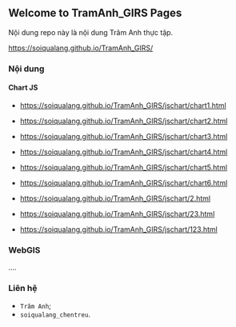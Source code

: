 ## Welcome to TramAnh_GIRS Pages

Nội dung repo này là nội dung Trâm Anh thực tập.

<a href="https://soiqualang.github.io/TramAnh_GIRS/" target="_blank">https://soiqualang.github.io/TramAnh_GIRS/</a>

### Nội dung

#### Chart JS

* <a href="https://soiqualang.github.io/TramAnh_GIRS/jschart/chart1.html" target="_blank">https://soiqualang.github.io/TramAnh_GIRS/jschart/chart1.html</a>
* <a href="https://soiqualang.github.io/TramAnh_GIRS/jschart/chart2.html" target="_blank">https://soiqualang.github.io/TramAnh_GIRS/jschart/chart2.html</a>
* <a href="https://soiqualang.github.io/TramAnh_GIRS/jschart/chart3.html" target="_blank">https://soiqualang.github.io/TramAnh_GIRS/jschart/chart3.html</a>
* <a href="https://soiqualang.github.io/TramAnh_GIRS/jschart/chart4.html" target="_blank">https://soiqualang.github.io/TramAnh_GIRS/jschart/chart4.html</a>
* <a href="https://soiqualang.github.io/TramAnh_GIRS/jschart/chart5.html" target="_blank">https://soiqualang.github.io/TramAnh_GIRS/jschart/chart5.html</a>
* <a href="https://soiqualang.github.io/TramAnh_GIRS/jschart/chart6.html" target="_blank">https://soiqualang.github.io/TramAnh_GIRS/jschart/chart6.html</a>

* <a href="https://soiqualang.github.io/TramAnh_GIRS/jschart/2.html" target="_blank">https://soiqualang.github.io/TramAnh_GIRS/jschart/2.html</a>
* <a href="https://soiqualang.github.io/TramAnh_GIRS/jschart/23.html" target="_blank">https://soiqualang.github.io/TramAnh_GIRS/jschart/23.html</a>
* <a href="https://soiqualang.github.io/TramAnh_GIRS/jschart/123.html" target="_blank">https://soiqualang.github.io/TramAnh_GIRS/jschart/123.html</a>

### WebGIS

....

### Liên hệ

* `Trâm Anh`;
* `soiqualang_chentreu`.
